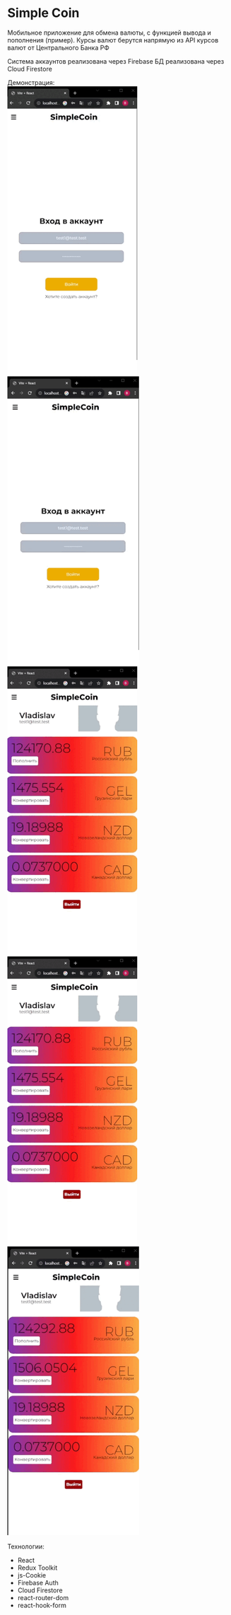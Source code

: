 # Simple Coin

Мобильное приложение для обмена валюты, с функцией вывода и пополнения (пример).
Курсы валют берутся напрямую из API курсов валют от Центрального Банка РФ

Система аккаунтов реализована через Firebase
БД реализована через Cloud Firestore

Демонстрация:
<br/>
<img height="653px" src='https://github.com/seelentov/simple-coin/blob/main/demo/1.gif'/> <img height="653px" src='https://github.com/seelentov/simple-coin/blob/main/demo/2.gif'/> <img height="653px" src='https://github.com/seelentov/simple-coin/blob/main/demo/3.gif'/> <img height="653px" src='https://github.com/seelentov/simple-coin/blob/main/demo/4.gif'/> <img height="653px" src='https://github.com/seelentov/simple-coin/blob/main/demo/5.gif'/>


Технологии:

- React
- Redux Toolkit
- js-Cookie
- Firebase Auth
- Cloud Firestore
- react-router-dom
- react-hook-form

